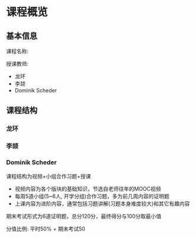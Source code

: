 # 课程概览

## 基本信息

课程名称: 

授课教师:

- 龙环
- 李颉
- Dominik Scheder





## 课程结构

### 龙环



### 李颉



### Dominik Scheder

课程结构为视频+小组合作习题+授课

- 视频内容为各个版块的基础知识，节选自老师往年的MOOC视频
- 每周5道小组(5~6人, 开学分组)合作习题，多为前几周内容的证明题
- 上课内容为进阶内容，通常包括习题讲解(习题本身难度较大)和其它有趣内容



期末考试形式为6道证明题，总分120分，最终得分与100分取最小值

分值比例: 平时50% + 期末考试50

